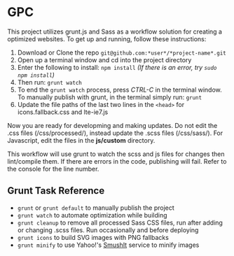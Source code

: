 # GPC

This project utilizes grunt.js and Sass as a workflow solution for creating a optimized websites. To get up and running, follow these instructions:

1. Download or Clone the repo `git@github.com:*user*/*project-name*.git`
2. Open up a terminal window and cd into the project directory
3. Enter the following to install: `npm install` *(If there is an error, try `sudo npm install`)*
4. Then run: `grunt watch`
5. To end the `grunt watch` process, press *CTRL-C* in the terminal window. To manually publish with grunt, in the terminal simply run: `grunt`
6. Update the file paths of the last two lines in the `<head>` for icons.fallback.css and lte-ie7.js

Now you are ready for developming and making updates. Do not edit the .css files (/css/processed/), instead update the .scss files (/css/sass/). For Javascript, edit the files in the **js/custom** directory.

This workflow will use grunt to watch the scss and js files for changes then lint/compile them. If there are errors in the code, publishing will fail. Refer to the console for the line number.


## Grunt Task Reference

* <code>grunt</code> or <code>grunt default</code> to manually publish the project
* <code>grunt watch</code> to automate optimization while building
* <code>grunt cleanup</code> to remove all processed Sass CSS files, run after adding or changing .scss files. Run occasionally and before deploying
* <code>grunt icons</code> to build SVG images with PNG fallbacks
* <code>grunt minify</code> to use Yahoo!'s [SmushIt](http://www.smushit.com/ysmush.it/) service to minify images
